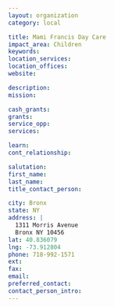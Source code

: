 ```yaml
---
layout: organization
category: local

title: Mami Francis Day Care
impact_area: Children
keywords: 
location_services: 
location_offices: 
website: 

description: 
mission: 

cash_grants: 
grants: 
service_opp: 
services: 

learn: 
cont_relationship: 

salutation: 
first_name: 
last_name: 
title_contact_person: 

city: Bronx
state: NY
address: |
  1311 Morris Avenue  
  Bronx NY 10456
lat: 40.836079
lng: -73.912804
phone: 718-992-1571
ext: 
fax: 
email: 
preferred_contact: 
contact_person_intro: 
---
```

